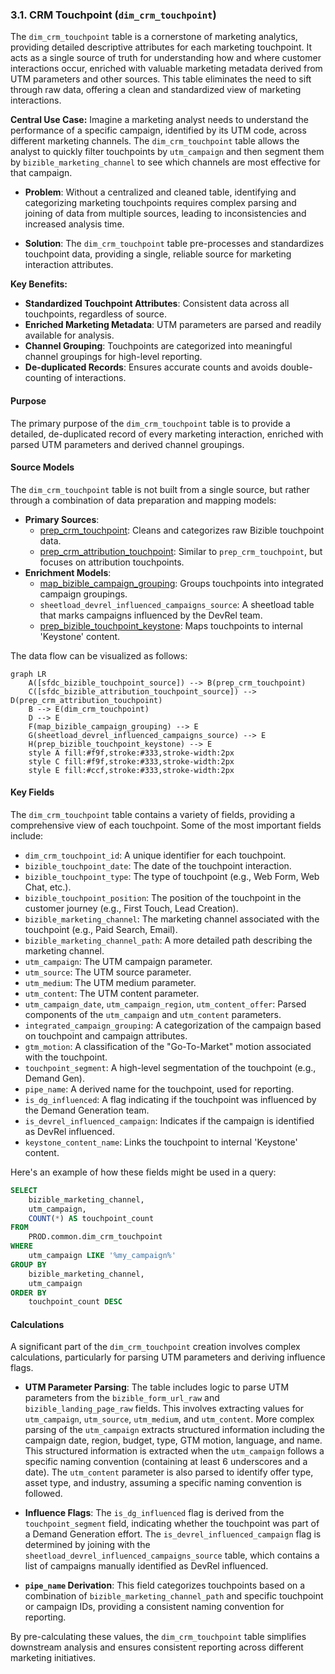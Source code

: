 ### 3.1. CRM Touchpoint (`dim_crm_touchpoint`)

The `dim_crm_touchpoint` table is a cornerstone of marketing analytics, providing detailed descriptive attributes for each marketing touchpoint. It acts as a single source of truth for understanding how and where customer interactions occur, enriched with valuable marketing metadata derived from UTM parameters and other sources. This table eliminates the need to sift through raw data, offering a clean and standardized view of marketing interactions.

**Central Use Case:** Imagine a marketing analyst needs to understand the performance of a specific campaign, identified by its UTM code, across different marketing channels. The `dim_crm_touchpoint` table allows the analyst to quickly filter touchpoints by `utm_campaign` and then segment them by `bizible_marketing_channel` to see which channels are most effective for that campaign.

*   **Problem**: Without a centralized and cleaned table, identifying and categorizing marketing touchpoints requires complex parsing and joining of data from multiple sources, leading to inconsistencies and increased analysis time.

*   **Solution**: The `dim_crm_touchpoint` table pre-processes and standardizes touchpoint data, providing a single, reliable source for marketing interaction attributes.

**Key Benefits:**

*   **Standardized Touchpoint Attributes**: Consistent data across all touchpoints, regardless of source.
*   **Enriched Marketing Metadata**: UTM parameters are parsed and readily available for analysis.
*   **Channel Grouping**: Touchpoints are categorized into meaningful channel groupings for high-level reporting.
*   **De-duplicated Records**: Ensures accurate counts and avoids double-counting of interactions.

#### Purpose

The primary purpose of the `dim_crm_touchpoint` table is to provide a detailed, de-duplicated record of every marketing interaction, enriched with parsed UTM parameters and derived channel groupings.

#### Source Models

The `dim_crm_touchpoint` table is not built from a single source, but rather through a combination of data preparation and mapping models:

*   **Primary Sources**:
    *   [prep_crm_touchpoint](chapter_421.md): Cleans and categorizes raw Bizible touchpoint data.
    *   [prep_crm_attribution_touchpoint](chapter_422.md): Similar to `prep_crm_touchpoint`, but focuses on attribution touchpoints.
*   **Enrichment Models**:
    *   [map_bizible_campaign_grouping](chapter_422.md): Groups touchpoints into integrated campaign groupings.
    *   `sheetload_devrel_influenced_campaigns_source`: A sheetload table that marks campaigns influenced by the DevRel team.
    *   [prep_bizible_touchpoint_keystone](chapter_424.md): Maps touchpoints to internal 'Keystone' content.

The data flow can be visualized as follows:

```mermaid
graph LR
    A([sfdc_bizible_touchpoint_source]) --> B(prep_crm_touchpoint)
    C([sfdc_bizible_attribution_touchpoint_source]) --> D(prep_crm_attribution_touchpoint)
    B --> E(dim_crm_touchpoint)
    D --> E
    F(map_bizible_campaign_grouping) --> E
    G(sheetload_devrel_influenced_campaigns_source) --> E
    H(prep_bizible_touchpoint_keystone) --> E
    style A fill:#f9f,stroke:#333,stroke-width:2px
    style C fill:#f9f,stroke:#333,stroke-width:2px
    style E fill:#ccf,stroke:#333,stroke-width:2px
```

#### Key Fields

The `dim_crm_touchpoint` table contains a variety of fields, providing a comprehensive view of each touchpoint. Some of the most important fields include:

*   `dim_crm_touchpoint_id`: A unique identifier for each touchpoint.
*   `bizible_touchpoint_date`: The date of the touchpoint interaction.
*   `bizible_touchpoint_type`: The type of touchpoint (e.g., Web Form, Web Chat, etc.).
*   `bizible_touchpoint_position`: The position of the touchpoint in the customer journey (e.g., First Touch, Lead Creation).
*   `bizible_marketing_channel`: The marketing channel associated with the touchpoint (e.g., Paid Search, Email).
*   `bizible_marketing_channel_path`: A more detailed path describing the marketing channel.
*   `utm_campaign`: The UTM campaign parameter.
*   `utm_source`: The UTM source parameter.
*   `utm_medium`: The UTM medium parameter.
*   `utm_content`: The UTM content parameter.
*   `utm_campaign_date`, `utm_campaign_region`, `utm_content_offer`: Parsed components of the `utm_campaign` and `utm_content` parameters.
*   `integrated_campaign_grouping`: A categorization of the campaign based on touchpoint and campaign attributes.
*   `gtm_motion`: A classification of the "Go-To-Market" motion associated with the touchpoint.
*   `touchpoint_segment`: A high-level segmentation of the touchpoint (e.g., Demand Gen).
*   `pipe_name`: A derived name for the touchpoint, used for reporting.
*   `is_dg_influenced`: A flag indicating if the touchpoint was influenced by the Demand Generation team.
*   `is_devrel_influenced_campaign`: Indicates if the campaign is identified as DevRel influenced.
*   `keystone_content_name`: Links the touchpoint to internal 'Keystone' content.

Here's an example of how these fields might be used in a query:

```sql
SELECT
    bizible_marketing_channel,
    utm_campaign,
    COUNT(*) AS touchpoint_count
FROM
    PROD.common.dim_crm_touchpoint
WHERE
    utm_campaign LIKE '%my_campaign%'
GROUP BY
    bizible_marketing_channel,
    utm_campaign
ORDER BY
    touchpoint_count DESC
```

#### Calculations

A significant part of the `dim_crm_touchpoint` creation involves complex calculations, particularly for parsing UTM parameters and deriving influence flags.

*   **UTM Parameter Parsing**: The table includes logic to parse UTM parameters from the `bizible_form_url_raw` and `bizible_landing_page_raw` fields. This involves extracting values for `utm_campaign`, `utm_source`, `utm_medium`, and `utm_content`. More complex parsing of the `utm_campaign` extracts structured information including the campaign date, region, budget, type, GTM motion, language, and name. This structured information is extracted when the `utm_campaign` follows a specific naming convention (containing at least 6 underscores and a date). The `utm_content` parameter is also parsed to identify offer type, asset type, and industry, assuming a specific naming convention is followed.

*   **Influence Flags**:  The `is_dg_influenced` flag is derived from the `touchpoint_segment` field, indicating whether the touchpoint was part of a Demand Generation effort. The `is_devrel_influenced_campaign` flag is determined by joining with the `sheetload_devrel_influenced_campaigns_source` table, which contains a list of campaigns manually identified as DevRel influenced.

*   **`pipe_name` Derivation**: This field categorizes touchpoints based on a combination of `bizible_marketing_channel_path` and specific touchpoint or campaign IDs, providing a consistent naming convention for reporting.

By pre-calculating these values, the `dim_crm_touchpoint` table simplifies downstream analysis and ensures consistent reporting across different marketing initiatives.
